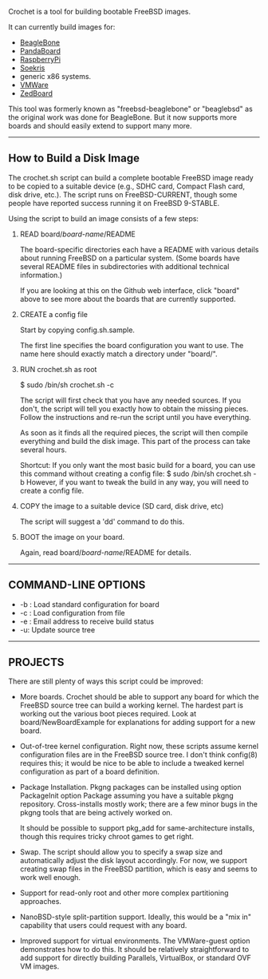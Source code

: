 Crochet is a tool for building bootable FreeBSD images.

It can currently build images for:
* [BeagleBone](http://beagleboard.org/)
* [PandaBoard](http://pandaboard.org/)
* [RaspberryPi](http://www.raspberrypi.org/)
* [Soekris](http://soekris.com/)
* generic x86 systems.
* [VMWare](http://www.vmware.com/)
* [ZedBoard](http://www.zedboard.org/)

This tool was formerly known as "freebsd-beaglebone" or
"beaglebsd" as the original work was done for BeagleBone.
But it now supports more boards and should easily extend
to support many more.

***********************************************************

How to Build a Disk Image
-------------------------

The crochet.sh script can build a complete bootable
FreeBSD image ready to be copied to a suitable device
(e.g., SDHC card, Compact Flash card, disk drive, etc.).
The script runs on FreeBSD-CURRENT, though some people
have reported success running it on FreeBSD 9-STABLE.

Using the script to build an image consists of a few steps:

1. READ board/*board-name*/README

   The board-specific directories each have a README
   with various details about running FreeBSD on a particular
   system.  (Some boards have several README files in
   subdirectories with additional technical information.)

   If you are looking at this on the Github web
   interface, click "board" above to see more about
   the boards that are currently supported.

2. CREATE a config file

   Start by copying config.sh.sample.

   The first line specifies the board configuration you
   want to use.  The name here should exactly match a
   directory under "board/".

3. RUN crochet.sh as root

   $ sudo /bin/sh crochet.sh -c <config file>

   The script will first check that you have any needed sources.
   If you don't, the script will tell you exactly how to obtain the
   missing pieces.  Follow the instructions and re-run the script
   until you have everything.

   As soon as it finds all the required pieces, the script will then
   compile everything and build the disk image.  This part of the
   process can take several hours.

   Shortcut:  If you only want the most basic build for a board,
   you can use this command without creating a config file:
    $ sudo /bin/sh crochet.sh -b <boardname>
   However, if you want to tweak the build in any way, you will
   need to create a config file.

4. COPY the image to a suitable device (SD card, disk drive, etc)

   The script will suggest a 'dd' command to do this.

5. BOOT the image on your board.

   Again, read board/*board-name*/README for details.

***********************************************************

COMMAND-LINE OPTIONS
------------

* -b <board>: Load standard configuration for board
* -c <file>: Load configuration from file
* -e <email>: Email address to receive build status
* -u: Update source tree

***********************************************************

PROJECTS
------------

There are still plenty of ways this script could
be improved:

* More boards.  Crochet should be able to support any board for
  which the FreeBSD source tree can build a working kernel.
  The hardest part is working out the various boot pieces required.
  Look at board/NewBoardExample for explanations for adding support
  for a new board.

* Out-of-tree kernel configuration.  Right now, these scripts assume
  kernel configuration files are in the FreeBSD source tree.  I don't
  think config(8) requires this; it would be nice to be able to
  include a tweaked kernel configuration as part of a board
  definition.

* Package Installation.  Pkgng packages can be installed using
    option PackageInit <repository>
    option Package <name>
  assuming you have a suitable pkgng repository.  Cross-installs
  mostly work; there are a few minor bugs in the pkgng tools that
  are being actively worked on.

  It should be possible to support pkg_add for same-architecture
  installs, though this requires tricky chroot games to get right.

* Swap.  The script should allow you to specify a swap size and
  automatically adjust the disk layout accordingly.  For now, we
  support creating swap files in the FreeBSD partition, which is easy
  and seems to work well enough.

* Support for read-only root and other more complex partitioning
  approaches.

* NanoBSD-style split-partition support.  Ideally, this would be a
  "mix in" capability that users could request with any board.

* Improved support for virtual environments.  The VMWare-guest option
  demonstrates how to do this.  It should be relatively
  straightforward to add support for directly building Parallels,
  VirtualBox, or standard OVF VM images.
